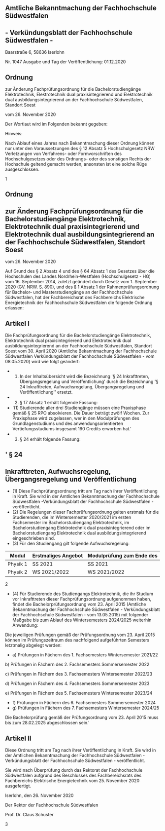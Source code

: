 ## Amtliche Bekanntmachung der Fachhochschule Südwestfalen

## - Verkündungsblatt der Fachhochschule Südwestfalen -

Baarstraße 6, 58636 Iserlohn

Nr. 1047                             Ausgabe und Tag der Veröffentlichung:   01.12.2020

## Ordnung

zur Änderung Fachprüfungsordnung für die Bachelorstudiengänge Elektrotechnik, Elektrotechnik dual praxisintegrierend und Elektrotechnik dual ausbildungsintegrierend an der Fachhochschule Südwestfalen, Standort Soest

vom 26. November 2020

Der Wortlaut wird im Folgenden bekannt gegeben:

Hinweis:

Nach Ablauf eines Jahres nach Bekanntmachung dieser Ordnung können nur unter den Voraussetzungen des § 12 Absatz 5 Hochschulgesetz NRW Verletzungen von Verfahrens- oder Formvorschriften des Hochschulgesetzes oder des Ordnungs- oder des sonstigen Rechts der Hochschule geltend gemacht werden, ansonsten ist eine solche Rüge ausgeschlossen.

1

## Ordnung

## zur Änderung Fachprüfungsordnung für die Bachelorstudiengänge Elektrotechnik, Elektrotechnik dual praxisintegrierend und Elektrotechnik dual ausbildungsintegrierend an der Fachhochschule Südwestfalen, Standort Soest

vom 26. November 2020

Auf Grund des § 2 Absatz 4 und des § 64 Absatz 1 des Gesetzes über die Hochschulen des Landes Nordrhein-Westfalen (Hochschulgesetz - HG) vom 16. September 2014, zuletzt geändert durch Gesetz vom 1. September 2020 (GV. NRW. S. 890), und des § 1 Absatz 1 der Rahmenprüfungsordnung für Bachelor- und Masterstudiengänge an der Fachhochschule Südwestfalen, hat der Fachbereichsrat des Fachbereichs  Elektrische  Energietechnik  der  Fachhochschule  Südwestfalen  die  folgende  Ordnung erlassen:

## Artikel I

Die Fachprüfungsordnung für die Bachelorstudiengänge Elektrotechnik, Elektrotechnik dual praxisintegrierend und Elektrotechnik dual ausbildungsintegrierend an der Fachhochschule Südwestfalen, Standort  Soest  vom  30.  April  2020  (Amtliche  Bekanntmachung  der  Fachhochschule  Südwestfalen  Verkündungsblatt der Fachhochschule Südwestfalen - vom 08.05.2020) wird wie folgt geändert:

- 1.  In der Inhaltsübersicht wird die Bezeichnung '§ 24 Inkrafttreten, Übergangsregelung und Veröffentlichung' durch die Bezeichnung '§ 24 Inkrafttreten, Aufwuchsregelung, Übergangsregelung und Veröffentlichung'' ersetzt.
- 2.  § 17 Absatz 1 erhält folgende Fassung:
- '(1) Studierende aller drei Studiengänge müssen eine Praxisphase gemäß § 25 RPO absolvieren. Die Dauer beträgt zwölf Wochen. Zur Praxisphase wird zugelassen, wer in den Modulprüfungen des Grundlagenstudiums und des anwendungsorientierten Vertiefungsstudiums insgesamt 160 Credits erworben hat.'
- 3.  § 24 erhält folgende Fassung:

## ' § 24

## Inkrafttreten, Aufwuchsregelung, Übergangsregelung und Veröffentlichung

- (1) Diese  Fachprüfungsordnung  tritt  am  Tag  nach  ihrer  Veröffentlichung  in  Kraft.  Sie  wird  in  der Amtlichen Bekanntmachung der Fachhochschule Südwestfalen -Verkündungsblatt der Fachhochschule Südwestfalen - veröffentlicht.
- (2) Die  Regelungen  dieser  Fachprüfungsordnung  gelten  erstmals  für  die  Studierenden,  die  im Wintersemester 2020/2021 im ersten Fachsemester im Bachelorstudiengang Elektrotechnik, im Bachelorstudiengang Elektrotechnik dual praxisintegrierend oder im Bachelorstudiengang Elektrotechnik dual ausbildungsintegrierend eingeschrieben sind.
- (3) Für den Studiengang gilt folgende Aufwuchsregelung:

| Modul    | Erstmaliges Angebot   | Modulprüfung zum Ende des   |
|----------|-----------------------|-----------------------------|
| Physik 1 | SS 2021               | SS 2021                     |
| Physik 2 | WS 2021/2022          | WS 2021/2022                |

2

- (4) Für  Studierende  des  Studiengangs  Elektrotechnik,  die  ihr  Studium  vor  Inkrafttreten  dieser Fachprüfungsordnung aufgenommen haben, findet die Bachelorprüfungsordnung vom 23. April 2015 (Amtliche Bekanntmachung der Fachhochschule Südwestfalen - Verkündungsblatt der Fachhochschule Südwestfalen - vom 13.05.2015) mit folgender Maßgabe bis zum Ablauf des Wintersemesters 2024/2025 weiterhin Anwendung:

Die jeweiligen Prüfungen gemäß  der  Prüfungsordnung vom  23. April 2015 können  im Prüfungszeitraum des nachfolgend aufgeführten Semesters letztmalig abgelegt werden:

- a) Prüfungen in Fächern des 1. Fachsemesters Wintersemester 2021/22

b) Prüfungen in Fächern des 2. Fachsemesters Sommersemester 2022

c) Prüfungen in Fächern des 3. Fachsemesters Wintersemester 2022/23

d) Prüfungen in Fächern des 4. Fachsemesters Sommersemester 2023

e) Prüfungen in Fächern des 5. Fachsemesters Wintersemester 2023/24

- f) Prüfungen in Fächern des 6. Fachsemesters Sommersemester 2024
- g) Prüfungen in Fächern des 7. Fachsemesters Wintersemester 2024/25

Die Bachelorprüfung gemäß der Prüfungsordnung vom 23. April 2015 muss bis zum 28.02.2025 abgeschlossen sein.'

## Artikel II

Diese Ordnung tritt am Tag nach ihrer Veröffentlichung in Kraft. Sie wird in der Amtlichen Bekanntmachung der Fachhochschule Südwestfalen - Verkündungsblatt der Fachhochschule Südwestfalen - veröffentlicht.

Sie  wird  nach  Überprüfung  durch  das  Rektorat  der  Fachhochschule  Südwestfalen  aufgrund  des Beschlusses des Fachbereichsrats des Fachbereichs Elektrische Energietechnik vom 25. November 2020 ausgefertigt.

Iserlohn, den 26. November 2020

Der Rektor der Fachhochschule Südwestfalen

Prof. Dr. Claus Schuster

3